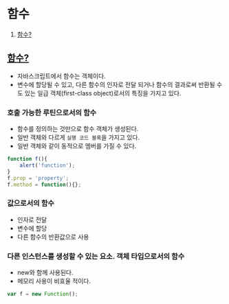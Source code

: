# 함수
1. [함수?](#function)

## <a href="#" name="function">함수?</a>
* 자바스크립트에서 함수는 객체이다.  
* 변수에 할당될 수 있고, 다른 함수의 인자로 전달 되거나 함수의 결과로써 반환될 수도 있는 일급 객체(first-class object)로서의 특징을 가지고 있다.  

### 호출 가능한 루틴으로서의 함수
* 함수를 정의하는 것만으로 함수 객체가 생성된다.  
* 일반 객체와 다르게 `실행 코드 블록`을 가지고 있다.  
* 일반 객체와 같이 동적으로 멤버를 가질 수 있다.
		
```javascript
function f(){
	alert('function');
}
f.prop = 'property';
f.method = function(){};
```

### 값으로서의 함수
* 인자로 전달  
* 변수에 할당  
* 다른 함수의 반환값으로 사용

### 다른 인스턴스를 생성할 수 있는 요소. 객체 타입으로서의 함수
* new와 함께 사용된다.  
* 메모리 사용이 비효율 적이다.  
		
```javascript
var f = new Function();
```